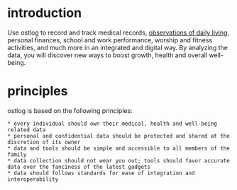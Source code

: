 # introduction
Use ostlog to record and track medical records, [observations of daily living](https://en.wikipedia.org/wiki/Observations_of_daily_living), personal finances, school and work performance, worship and fitness activities, and much more in an integrated and digital way. By analyzing the data, you will discover new ways to boost growth, health and overall well-being. 

# principles
ostlog is based on the following principles:

	* every individual should own their medical, health and well-being related data
	* personal and confidential data should be protected and shared at the discretion of its owner 
	* data and tools should be simple and accessible to all members of the family 
	* data collection should not wear you out; tools should favor accurate data over the fanciness of the latest gadgets 
	* data should follows standards for ease of integration and interoperability
